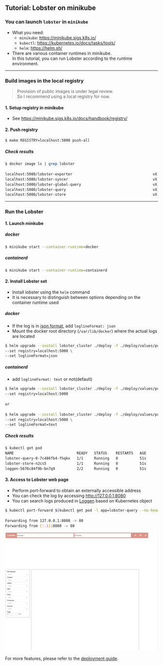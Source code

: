 ## Tutorial: Lobster on minikube

### You can launch `lobster` in `minikube`

- What you need: 
  - `minikube`: https://minikube.sigs.k8s.io/
  - `kubectl`: https://kubernetes.io/docs/tasks/tools/
  - `helm`: https://helm.sh/
- There are various container runtimes in minikube. \
  In this tutorial, you can run Lobster according to the runtime environment.

---

### Build images in the local registry

> Provision of public images is under legal review. \
  So I recommend using a local registry for now.

#### 1. Setup registry in minikube

- See https://minikube.sigs.k8s.io/docs/handbook/registry/

#### 2. Push registry

```bash
$ make REGISTRY=localhost:5000 push-all
```

##### Check results

```bash
$ docker image ls | grep lobster                                                                                                  

localhost:5000/lobster-exporter                                     vX.X.X      ...
localhost:5000/lobster-syncer                                       vX.X.X      ...
localhost:5000/lobster-global-query                                 vX.X.X      ...
localhost:5000/lobster-query                                        vX.X.X      ...
localhost:5000/lobster-store                                        vX.X.X      ...
```

---

### Run the Lobster

#### 1. Launch minkube

##### docker

```bash
$ minikube start --container-runtime=docker
```

##### containerd

```bash
$ minikube start --container-runtime=containerd
```

#### 2. Install Lobster set

- Install lobster using the `helm` command
- It is necessary to distinguish between options depending on the container runtime used

##### docker
- If the log is in [json format](https://docs.docker.com/engine/logging/drivers/json-file/), add `loglineFormat: json`
- Mount the docker root directory (`/var/lib/docker`) where the actual logs are located

```bash
$ helm upgrade --install lobster_cluster ./deploy -f ./deploy/values/public/lobster-cluster_basic.yaml \
--set registry=localhost:5000 \
--set loglineFormat=json
```

##### containerd
- add `loglineFormat: text` or not(default)

```bash
$ helm upgrade --install lobster_cluster ./deploy -f ./deploy/values/public/lobster-cluster_basic.yaml \
--set registry=localhost:5000 

or

$ helm upgrade --install lobster_cluster ./deploy -f ./deploy/values/public/lobster-cluster_basic.yaml \
--set registry=localhost:5000 \
--set loglineFormat=text 
```

##### Check results

```bash
$ kubectl get pod 
NAME                             READY   STATUS    RESTARTS   AGE
lobster-query-0-7c486fb4-fhqkx   1/1     Running   0          51s
lobster-store-n2cs5              1/1     Running   0          51s
loggen-5676c84f9b-bn7q9          2/2     Running   0          51s
```

#### 3. Access to Lobster web page

- Perform port-forward to obtain an externally accessible address
- You can check the log by accessing http://127.0.0.1:8080
- You can search logs produced in [Loggen](./design/loggen.md) based on Kubernetes object

```bash
$ kubectl port-forward $(kubectl get pod -l app=lobster-query --no-headers | awk '{print$1}') 8080:80

Forwarding from 127.0.0.1:8080 -> 80
Forwarding from [::1]:8080 -> 80
```

![](./images/tutorial.gif)

For more features, please refer to the [deployment guide](deployment.md).